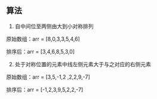 ## 算法
1. 自中间位至两侧由大到小对称排列

原始数组：arr = [8,0,3,3,5,4,6]

排序后：arr = [3,4,6,8,5,3,0]

2. 处于对称位置的元素中线左侧元素大于与之对应的右侧元素

原始数组：arr = [3,5,-1,2 ,2,2,9,-7]

排序后：arr = [-1,2,3,9,5,2,2,-7]
